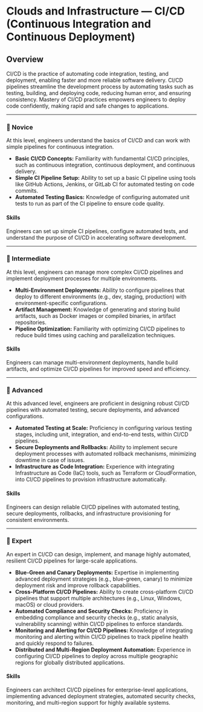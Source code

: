 # Clouds and Infrastructure — **CI/CD (Continuous Integration and Continuous Deployment)**

## Overview
CI/CD is the practice of automating code integration, testing, and deployment, enabling faster and more reliable software delivery. CI/CD pipelines streamline the development process by automating tasks such as testing, building, and deploying code, reducing human error, and ensuring consistency. Mastery of CI/CD practices empowers engineers to deploy code confidently, making rapid and safe changes to applications.

---

### 🌱 Novice
At this level, engineers understand the basics of CI/CD and can work with simple pipelines for continuous integration.

- **Basic CI/CD Concepts:** Familiarity with fundamental CI/CD principles, such as continuous integration, continuous deployment, and continuous delivery.
- **Simple CI Pipeline Setup:** Ability to set up a basic CI pipeline using tools like GitHub Actions, Jenkins, or GitLab CI for automated testing on code commits.
- **Automated Testing Basics:** Knowledge of configuring automated unit tests to run as part of the CI pipeline to ensure code quality.

#### Skills
Engineers can set up simple CI pipelines, configure automated tests, and understand the purpose of CI/CD in accelerating software development.

---

### 🌿 Intermediate
At this level, engineers can manage more complex CI/CD pipelines and implement deployment processes for multiple environments.

- **Multi-Environment Deployments:** Ability to configure pipelines that deploy to different environments (e.g., dev, staging, production) with environment-specific configurations.
- **Artifact Management:** Knowledge of generating and storing build artifacts, such as Docker images or compiled binaries, in artifact repositories.
- **Pipeline Optimization:** Familiarity with optimizing CI/CD pipelines to reduce build times using caching and parallelization techniques.

#### Skills
Engineers can manage multi-environment deployments, handle build artifacts, and optimize CI/CD pipelines for improved speed and efficiency.

---

### 🌳 Advanced
At this advanced level, engineers are proficient in designing robust CI/CD pipelines with automated testing, secure deployments, and advanced configurations.

- **Automated Testing at Scale:** Proficiency in configuring various testing stages, including unit, integration, and end-to-end tests, within CI/CD pipelines.
- **Secure Deployments and Rollbacks:** Ability to implement secure deployment processes with automated rollback mechanisms, minimizing downtime in case of issues.
- **Infrastructure as Code Integration:** Experience with integrating Infrastructure as Code (IaC) tools, such as Terraform or CloudFormation, into CI/CD pipelines to provision infrastructure automatically.

#### Skills
Engineers can design reliable CI/CD pipelines with automated testing, secure deployments, rollbacks, and infrastructure provisioning for consistent environments.

---

### 🚀 Expert
An expert in CI/CD can design, implement, and manage highly automated, resilient CI/CD pipelines for large-scale applications.

- **Blue-Green and Canary Deployments:** Expertise in implementing advanced deployment strategies (e.g., blue-green, canary) to minimize deployment risk and improve rollback capabilities.
- **Cross-Platform CI/CD Pipelines:** Ability to create cross-platform CI/CD pipelines that support multiple architectures (e.g., Linux, Windows, macOS) or cloud providers.
- **Automated Compliance and Security Checks:** Proficiency in embedding compliance and security checks (e.g., static analysis, vulnerability scanning) within CI/CD pipelines to enforce standards.
- **Monitoring and Alerting for CI/CD Pipelines:** Knowledge of integrating monitoring and alerting within CI/CD pipelines to track pipeline health and quickly respond to failures.
- **Distributed and Multi-Region Deployment Automation:** Experience in configuring CI/CD pipelines to deploy across multiple geographic regions for globally distributed applications.

#### Skills
Engineers can architect CI/CD pipelines for enterprise-level applications, implementing advanced deployment strategies, automated security checks, monitoring, and multi-region support for highly available systems.

